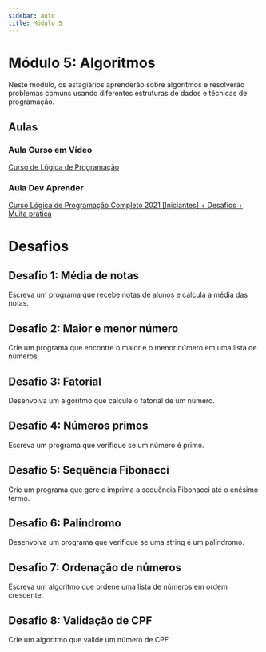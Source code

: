 ```yaml
---
sidebar: auto
title: Módulo 5
---
```


# Módulo 5: Algoritmos

Neste módulo, os estagiários aprenderão sobre algoritmos e resolverão problemas comuns usando diferentes estruturas de dados e técnicas de programação.

## Aulas

### Aula Curso em Vídeo

[Curso de Lógica de Programação](https://www.youtube.com/playlist?list=PLHz_AreHm4dmSj0MHol_aoNYCSGFqvfXV)

### Aula Dev Aprender

[Curso Lógica de Programação Completo 2021 [Iniciantes] + Desafios + Muita prática](https://www.youtube.com/watch?v=iF2MdbrTiBM)

# Desafios

## Desafio 1: Média de notas

Escreva um programa que recebe notas de alunos e calcula a média das notas.

## Desafio 2: Maior e menor número

Crie um programa que encontre o maior e o menor número em uma lista de números.

## Desafio 3: Fatorial

Desenvolva um algoritmo que calcule o fatorial de um número.

## Desafio 4: Números primos

Escreva um programa que verifique se um número é primo.

## Desafio 5: Sequência Fibonacci

Crie um programa que gere e imprima a sequência Fibonacci até o enésimo termo.

## Desafio 6: Palíndromo

Desenvolva um programa que verifique se uma string é um palíndromo.

## Desafio 7: Ordenação de números

Escreva um algoritmo que ordene uma lista de números em ordem crescente.

## Desafio 8: Validação de CPF

Crie um algoritmo que valide um número de CPF.

